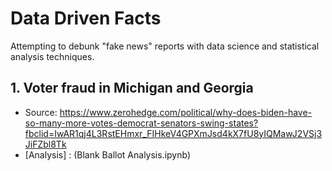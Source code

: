 # Data Driven Facts
Attempting to debunk "fake news" reports with data science and statistical analysis techniques. 

## 1. Voter fraud in Michigan and Georgia
* Source: https://www.zerohedge.com/political/why-does-biden-have-so-many-more-votes-democrat-senators-swing-states?fbclid=IwAR1qj4L3RstEHmxr_FIHkeV4GPXmJsd4kX7fU8yIQMawJ2VSj3JiFZbl8Tk
* [Analysis] : (Blank Ballot Analysis.ipynb)
